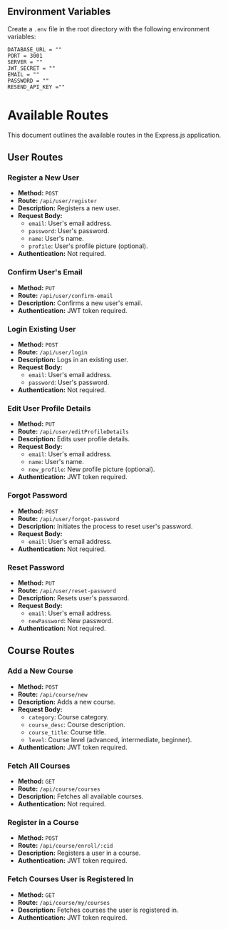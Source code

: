 ## Environment Variables

Create a `.env` file in the root directory with the following environment variables:

```
DATABASE_URL = ""
PORT = 3001
SERVER = ""
JWT_SECRET = ""
EMAIL = ""
PASSWORD = ""
RESEND_API_KEY =""
```

# Available Routes

This document outlines the available routes in the Express.js application.

## User Routes

### Register a New User

-   **Method:** `POST`
-   **Route:** `/api/user/register`
-   **Description:** Registers a new user.
-   **Request Body:**
    -   `email`: User's email address.
    -   `password`: User's password.
    -   `name`: User's name.
    -   `profile`: User's profile picture (optional).
-   **Authentication:** Not required.

### Confirm User's Email

-   **Method:** `PUT`
-   **Route:** `/api/user/confirm-email`
-   **Description:** Confirms a new user's email.
-   **Authentication:** JWT token required.

### Login Existing User

-   **Method:** `POST`
-   **Route:** `/api/user/login`
-   **Description:** Logs in an existing user.
-   **Request Body:**
    -   `email`: User's email address.
    -   `password`: User's password.
-   **Authentication:** Not required.

### Edit User Profile Details

-   **Method:** `PUT`
-   **Route:** `/api/user/editProfileDetails`
-   **Description:** Edits user profile details.
-   **Request Body:**
    -   `email`: User's email address.
    -   `name`: User's name.
    -   `new_profile`: New profile picture (optional).
-   **Authentication:** JWT token required.

### Forgot Password

-   **Method:** `POST`
-   **Route:** `/api/user/forgot-password`
-   **Description:** Initiates the process to reset user's password.
-   **Request Body:**
    -   `email`: User's email address.
-   **Authentication:** Not required.

### Reset Password

-   **Method:** `PUT`
-   **Route:** `/api/user/reset-password`
-   **Description:** Resets user's password.
-   **Request Body:**
    -   `email`: User's email address.
    -   `newPassword`: New password.
-   **Authentication:** Not required.

## Course Routes

### Add a New Course

-   **Method:** `POST`
-   **Route:** `/api/course/new`
-   **Description:** Adds a new course.
-   **Request Body:**
    -   `category`: Course category.
    -   `course_desc`: Course description.
    -   `course_title`: Course title.
    -   `level`: Course level (advanced, intermediate, beginner).
-   **Authentication:** JWT token required.

### Fetch All Courses

-   **Method:** `GET`
-   **Route:** `/api/course/courses`
-   **Description:** Fetches all available courses.
-   **Authentication:** Not required.

### Register in a Course

-   **Method:** `POST`
-   **Route:** `/api/course/enroll/:cid`
-   **Description:** Registers a user in a course.
-   **Authentication:** JWT token required.

### Fetch Courses User is Registered In

-   **Method:** `GET`
-   **Route:** `/api/course/my/courses`
-   **Description:** Fetches courses the user is registered in.
-   **Authentication:** JWT token required.
